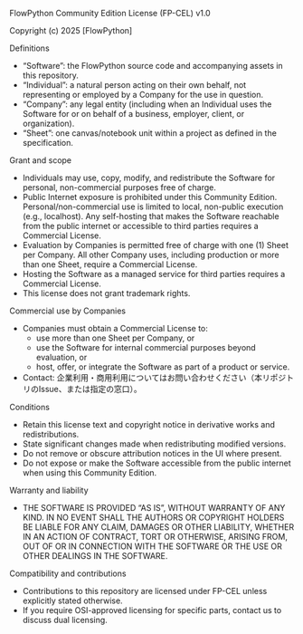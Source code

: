 FlowPython Community Edition License (FP-CEL) v1.0

Copyright (c) 2025 [FlowPython]

Definitions
- “Software”: the FlowPython source code and accompanying assets in this repository.
- “Individual”: a natural person acting on their own behalf, not representing or employed by a Company for the use in question.
- “Company”: any legal entity (including when an Individual uses the Software for or on behalf of a business, employer, client, or organization).
- “Sheet”: one canvas/notebook unit within a project as defined in the specification.

Grant and scope
- Individuals may use, copy, modify, and redistribute the Software for personal, non-commercial purposes free of charge.
- Public Internet exposure is prohibited under this Community Edition. Personal/non-commercial use is limited to local, non-public execution (e.g., localhost). Any self-hosting that makes the Software reachable from the public internet or accessible to third parties requires a Commercial License.
- Evaluation by Companies is permitted free of charge with one (1) Sheet per Company. All other Company uses, including production or more than one Sheet, require a Commercial License.
- Hosting the Software as a managed service for third parties requires a Commercial License.
- This license does not grant trademark rights.

Commercial use by Companies
- Companies must obtain a Commercial License to:
  - use more than one Sheet per Company, or
  - use the Software for internal commercial purposes beyond evaluation, or
  - host, offer, or integrate the Software as part of a product or service.
- Contact: 企業利用・商用利用についてはお問い合わせください（本リポジトリのIssue、または指定の窓口）。

Conditions
- Retain this license text and copyright notice in derivative works and redistributions.
- State significant changes made when redistributing modified versions.
- Do not remove or obscure attribution notices in the UI where present.
- Do not expose or make the Software accessible from the public internet when using this Community Edition.

Warranty and liability
- THE SOFTWARE IS PROVIDED “AS IS”, WITHOUT WARRANTY OF ANY KIND. IN NO EVENT SHALL THE AUTHORS OR COPYRIGHT HOLDERS BE LIABLE FOR ANY CLAIM, DAMAGES OR OTHER LIABILITY, WHETHER IN AN ACTION OF CONTRACT, TORT OR OTHERWISE, ARISING FROM, OUT OF OR IN CONNECTION WITH THE SOFTWARE OR THE USE OR OTHER DEALINGS IN THE SOFTWARE.

Compatibility and contributions
- Contributions to this repository are licensed under FP-CEL unless explicitly stated otherwise.
- If you require OSI-approved licensing for specific parts, contact us to discuss dual licensing.
